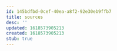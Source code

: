 ```yaml
---
id: 145bdfbd-0cef-40ea-a8f2-92e30eb9ffb7
title: sources
desc: ''
updated: 1618573905213
created: 1618573905213
stub: true
---
```


